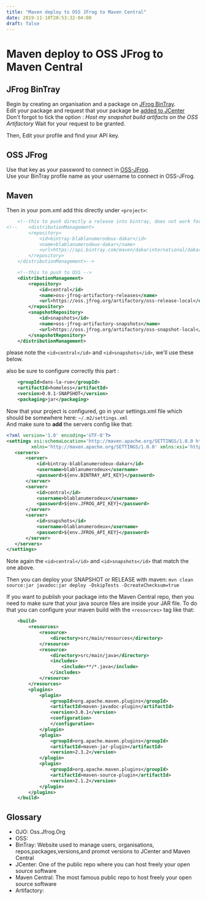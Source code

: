 ```yaml
---
title: "Maven deploy to OSS JFrog to Maven Central"
date: 2019-11-10T20:53:32-04:00
draft: false
---
```

# Maven deploy to OSS JFrog to Maven Central

## JFrog BinTray


Begin by creating an organisation and a package on [JFrog BinTray](https://bintray.com/dakarinternational).   
Edit your package and request that your package be [added to JCenter](https://www.jfrog.com/confluence/display/RTF/Deploying+Snapshots+to+oss.jfrog.org)  
Don't forgot to tick the option : *Host my snapshot build artifacts on the OSS Artifactory*
Wait for your request to be granted.


Then, Edit your profile and find your API key.  

## OSS JFrog

Use that key as your password to connect in [OSS-JFrog](https://oss.jfrog.org/artifactory/webapp/#/home).  
Use your BinTray profile name as your username to connect in OSS-JFrog.


## Maven

Then in your pom.xml add this directly under `<project>`: 
```xml
	<!--this to push directly a release into bintray, does not work for snapshot though-->
<!--	<distributionManagement>
		<repository>
			<id>bintray-blablanumerodeux-dakar</id>
			<name>blablanumerodeux-dakar</name>
			<url>https://api.bintray.com/maven/dakarinternational/dakar/dakar/;publish=1</url>
		</repository>
	</distributionManagement>-->

	<!--this to push to OSS -->
	<distributionManagement>
		<repository>
			<id>central</id>
			<name>oss-jfrog-artifactory-releases</name>
			<url>https://oss.jfrog.org/artifactory/oss-release-local</url>
		</repository>
		<snapshotRepository>
			<id>snapshots</id>
			<name>oss-jfrog-artifactory-snapshots</name>
			<url>https://oss.jfrog.org/artifactory/oss-snapshot-local</url>
		</snapshotRepository>
	</distributionManagement>
```
  
please note the `<id>central</id>` and `<id>snapshots</id>`, we'll use these below.

also be sure to configure correctly this part :  
```xml
	<groupId>dans-la-rue</groupId>
	<artifactId>homeless</artifactId>
	<version>0.0.1-SNAPSHOT</version>
	<packaging>jar</packaging>
```


Now that your project is configured, go in your settings.xml file which should be somewhere here: `~/.m2/settings.xml`   
And make sure to **add** the servers config like that:  
 ```xml
<?xml version='1.0' encoding='UTF-8'?>
<settings xsi:schemaLocation='http://maven.apache.org/SETTINGS/1.0.0 http://maven.apache.org/xsd/settings-1.0.0.xsd'
          xmlns='http://maven.apache.org/SETTINGS/1.0.0' xmlns:xsi='http://www.w3.org/2001/XMLSchema-instance'>
    <servers>
        <server>
            <id>bintray-blablanumerodeux-dakar</id>
            <username>blablanumerodeux</username>
            <password>${env.BINTRAY_API_KEY}</password>
        </server>
        <server>
            <id>central</id>
            <username>blablanumerodeux</username>
            <password>${env.JFROG_API_KEY}</password>
        </server>
        <server>
            <id>snapshots</id>
            <username>blablanumerodeux</username>
            <password>${env.JFROG_API_KEY}</password>
        </server>
    </servers>
</settings>
```

Note again the `<id>central</id>` and  `<id>snapshots</id>` that match the one above.


Then you can deploy your SNAPSHOT or RELEASE with maven: `mvn clean source:jar javadoc:jar deploy -DskipTests -DcreateChecksum=true`


If you want to publish your package into the Maven Central repo, then you need to make sure that your java source files are inside your JAR file. 
To do that you can configure your maven build with the `<resources>` tag like that: 

```xml
	<build>
		<resources>
			<resource>
				<directory>src/main/resources</directory>
			</resource>
			<resource>
				<directory>src/main/java</directory>
				<includes>
					<include>**/*.java</include>
				</includes>
			</resource>
		</resources>
		<plugins>
			<plugin>
				<groupId>org.apache.maven.plugins</groupId>
				<artifactId>maven-javadoc-plugin</artifactId>
				<version>3.0.1</version>
				<configuration>
				</configuration>
			</plugin>
			<plugin>
				<groupId>org.apache.maven.plugins</groupId>
				<artifactId>maven-jar-plugin</artifactId>
				<version>2.3.2</version>
			</plugin>
			<plugin>
				<groupId>org.apache.maven.plugins</groupId>
				<artifactId>maven-source-plugin</artifactId>
				<version>2.1.2</version>
			</plugin>
		</plugins>
	</build>

```

## Glossary

 - OJO: Oss.Jfrog.Org
 - OSS: 
 - BinTray: Website used to manage users, organisations, repos,packages,versions,and promot versions to JCenter and Maven Central
 -  JCenter: One of the public repo where you can host freely your open source software
 - Maven Central: The most famous public repo to host freely your open source software
 - Artifactory: 

<!--stackedit_data:
eyJoaXN0b3J5IjpbLTE4MjY2NzcwOTksMjkxMDY2NjNdfQ==
-->